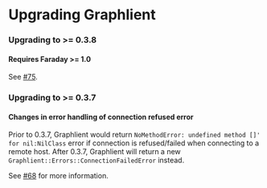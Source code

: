 Upgrading Graphlient
===========================

### Upgrading to >= 0.3.8

#### Requires Faraday >= 1.0

See [#75](https://github.com/ashkan18/graphlient/pull/75).

### Upgrading to >= 0.3.7

#### Changes in error handling of connection refused error

Prior to 0.3.7, Graphlient would return `NoMethodError: undefined method []' for nil:NilClass` error if connection is
refused/failed when connecting to a remote host. After 0.3.7, Graphlient will return a new 
`Graphlient::Errors::ConnectionFailedError` instead.

See [#68](https://github.com/ashkan18/graphlient/pull/68) for more information.
